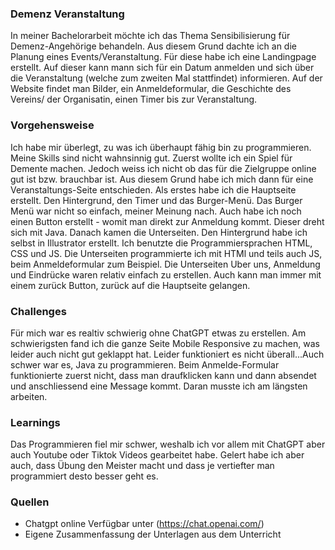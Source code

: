 ### Demenz Veranstaltung 
In meiner Bachelorarbeit möchte ich das Thema Sensibilisierung für Demenz-Angehörige behandeln. Aus diesem Grund dachte ich an die Planung eines Events/Veranstaltung. Für diese habe ich eine Landingpage erstellt. Auf dieser kann mann sich
für ein Datum anmelden und sich über die Veranstaltung (welche zum zweiten Mal stattfindet) informieren.  Auf der Website findet man Bilder, ein Anmeldeformular, die Geschichte des Vereins/ der Organisatin, einen Timer bis zur Veranstaltung. 
### Vorgehensweise
Ich habe mir überlegt, zu was ich überhaupt fähig bin zu programmieren. Meine Skills sind nicht wahnsinnig gut. Zuerst wollte ich ein Spiel für Demente machen. Jedoch weiss ich nicht ob das für die Zielgruppe online gut ist bzw. brauchbar ist. 
Aus diesem Grund habe ich mich dann für eine Veranstaltungs-Seite entschieden. Als erstes habe ich die Hauptseite erstellt. Den Hintergrund, den Timer und das Burger-Menü. Das Burger Menü war nicht so einfach, meiner Meinung nach. Auch habe ich noch einen Button erstellt - womit man direkt zur Anmeldung kommt. Dieser dreht sich mit Java.
Danach kamen die Unterseiten. Den Hintergrund habe ich selbst in Illustrator erstellt. Ich benutzte die Programmiersprachen HTML, CSS und JS. 
Die Unterseiten programmierte ich mit HTMl und teils auch JS, beim Anmeldeformular zum Beispiel. Die Unterseiten Uber uns, Anmeldung und Eindrücke waren relativ einfach zu erstellen. Auch kann man immer mit einem zurück Button, zurück auf die Hauptseite gelangen.
### Challenges
Für mich war es realtiv schwierig ohne ChatGPT etwas zu erstellen. Am schwierigsten fand ich die ganze Seite Mobile Responsive zu machen, was leider auch nicht gut geklappt hat. Leider funktioniert es nicht überall...Auch schwer war es, Java zu programmieren.
Beim Anmelde-Formular funktionierte zuerst nicht, dass man draufklicken kann und dann absendet und anschliessend eine Message kommt. Daran musste ich am längsten arbeiten. 
### Learnings
Das Programmieren fiel mir schwer, weshalb ich vor allem mit ChatGPT aber auch Youtube oder Tiktok Videos gearbeitet habe. 
Gelert habe ich aber auch, dass Übung den Meister macht und dass je vertiefter man programmiert desto besser geht es. 
### Quellen
* Chatgpt online Verfügbar unter (https://chat.openai.com/)
* Eigene Zusammenfassung der Unterlagen aus dem Unterricht




